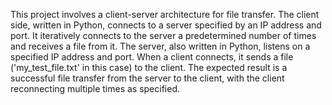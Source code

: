 This project involves a client-server architecture for file transfer. The client side, written in Python, connects to a server specified by an IP address and port. 
It iteratively connects to the server a predetermined number of times and receives a file from it. The server, also written in Python, listens on a specified IP address and port. 
When a client connects, it sends a file ('my_test_file.txt' in this case) to the client. 
The expected result is a successful file transfer from the server to the client, with the client reconnecting multiple times as specified.

